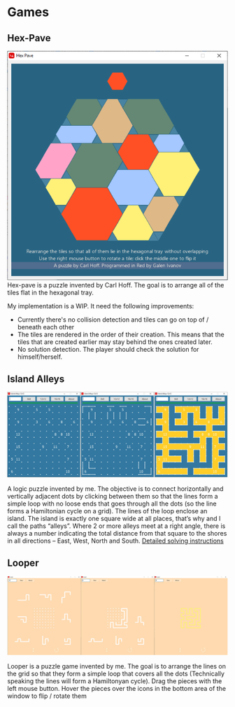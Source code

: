 # Games

Hex-Pave
-
<img src="Hex-Pave.png">
Hex-pave is a puzzle invented by Carl Hoff. The goal is to arrange all of the tiles flat in the hexagonal tray.

My implementation is a WIP. It need the following improvements:
  - Currently there's no collision detection and tiles can go on top of / beneath each other
  - The tiles are rendered in the order of their creation. This means that the tiles that are created earlier may stay behind the ones created later.
  - No solution detection. The player should check the solution for himself/herself. 
  
Island Alleys 
-
<img src="Island_allleys_12x12.jpg">

A logic puzzle invented by me. The objective is to connect horizontally and vertically adjacent dots by clicking between them so that the lines form a simple loop with no loose ends that goes through all the dots (so the line forms a Hamiltonian cycle on a grid).
The lines of the loop enclose an island. The island is exactly one square wide at all places, that’s why and I call the paths “alleys”. Where 2 or more alleys meet at a right angle, there is always a number indicating the total distance from that square to the shores in all directions – East, West, North and South.
[Detailed solving instructions](https://github.com/GalenIvanov/Games/blob/master/Island%20Alleys%20-%20solving%20instructions.pdf)

Looper
-
<img src="Looper.jpg">

Looper is a puzzle game invented by me. The goal is to arrange the lines on the grid so that they form a simple loop that covers all the dots (Technically speaking the lines will form a Hamiltonyan cycle). Drag the pieces with the left mouse button. Hover the pieces over the icons in the bottom area of the window to flip / rotate them
